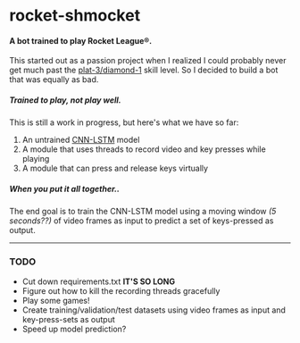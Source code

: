 # rocket-shmocket

#### A bot trained to play Rocket League®.

This started out as a passion project when I realized I could probably never get much past the [plat-3/diamond-1](https://rocketleague.fandom.com/wiki/Competitive) skill level. So I decided to build a bot that was equally as bad.

##### Trained to play, not play well.

This is still a work in progress, but here's what we have so far:

1. An untrained [CNN-LSTM](https://machinelearningmastery.com/cnn-long-short-term-memory-networks/) model
2. A module that uses threads to record video and key presses while playing
3. A module that can press and release keys virtually

##### When you put it all together..

The end goal is to train the CNN-LSTM model using a moving window _(5 seconds??)_ of video frames as input to predict a set of keys-pressed as output.

---

### TODO

- Cut down requirements.txt **IT'S SO LONG**
- Figure out how to kill the recording threads gracefully
- Play some games!
- Create training/validation/test datasets using video frames as input and key-press-sets as output
- Speed up model prediction?
